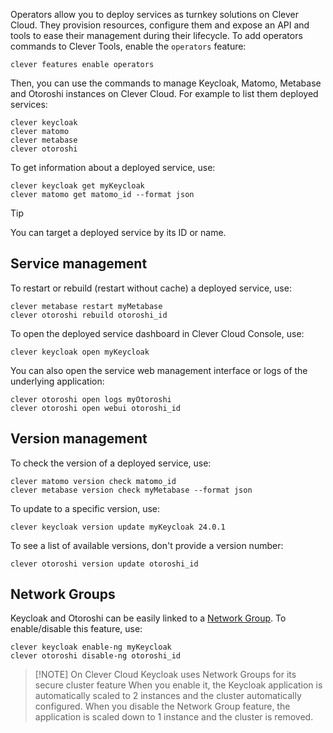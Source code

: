 
Operators allow you to deploy services as turnkey solutions on Clever Cloud. They provision resources, configure them and expose an API and tools to ease their management during their lifecycle. To add operators commands to Clever Tools, enable the `operators` feature:

```
clever features enable operators
```

Then, you can use the commands to manage Keycloak, Matomo, Metabase and Otoroshi instances on Clever Cloud. For example to list them deployed services:

```
clever keycloak
clever matomo
clever metabase
clever otoroshi
```

To get information about a deployed service, use:

```
clever keycloak get myKeycloak
clever matomo get matomo_id --format json
```

>[!TIP]
> You can target a deployed service by its ID or name.
## Service management

To restart or rebuild (restart without cache) a deployed service, use:

```
clever metabase restart myMetabase
clever otoroshi rebuild otoroshi_id
```

To open the deployed service dashboard in Clever Cloud Console, use:

```
clever keycloak open myKeycloak
```

You can also open the service web management interface or logs of the underlying application:

```
clever otoroshi open logs myOtoroshi
clever otoroshi open webui otoroshi_id
```

## Version management

To check the version of a deployed service, use:

```
clever matomo version check matomo_id
clever metabase version check myMetabase --format json
```

To update to a specific version, use:

```
clever keycloak version update myKeycloak 24.0.1
```

To see a list of available versions, don't provide a version number:

```
clever otoroshi version update otoroshi_id
```

## Network Groups

Keycloak and Otoroshi can be easily linked to a [Network Group](/developers/doc/cli/network-groups/). To enable/disable this feature, use:

```
clever keycloak enable-ng myKeycloak
clever otoroshi disable-ng otoroshi_id
```

>[!NOTE] On Clever Cloud Keycloak uses Network Groups for its secure cluster feature
>When you enable it, the Keycloak application is automatically scaled to 2 instances and the cluster automatically configured. When you disable the Network Group feature, the application is scaled down to 1 instance and the cluster is removed.



